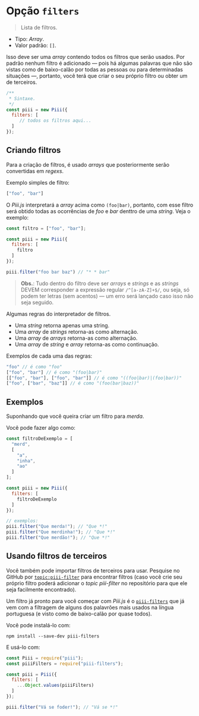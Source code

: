 # Opção `filters`

> Lista de filtros.

* Tipo: *Array*.
* Valor padrão: `[]`.

Isso deve ser uma *array* contendo todos os filtros que serão usados. Por padrão nenhum filtro é adicionado ― pois há algumas palavras que não são vistas como de baixo-calão por todas as pessoas ou para determinadas situações ―, portanto, você terá que criar o seu próprio filtro ou obter um de terceiros.

```js
/**
 * Sintaxe.
 */
const piii = new Piii({
  filters: [
     // todos os filtros aqui...
  ]
});
```

## Criando filtros

Para a criação de filtros, é usado *arrays* que posteriormente serão convertidas em *regexs*.

Exemplo simples de filtro:

```js
["foo", "bar"]
```

O *Piii.js* interpretará a *array* acima como `(foo|bar)`, portanto, com esse filtro será obtido todas as ocorrências de *foo* e *bar* denttro de uma *string*. Veja o exemplo:

```js
const filtro = ["foo", "bar"];

const piii = new Piii({
  filters: [
    filtro
  ]
});

piii.filter("foo bar baz") // "* * bar"
```

> **Obs.**: Tudo dentro do filtro deve ser *arrays* e *strings* e as *strings* DEVEM corresponder a expressão regular `/^[a-zA-Z]+$/`, ou seja, só podem ter letras (sem acentos) ― um erro será lançado caso isso não seja seguido.

Algumas regras do interpretador de filtros.

* Uma *string* retorna apenas uma string.
* Uma *array* de *strings* retorna-as como alternação.
* Uma *array* de *arrays* retorna-as como alternação.
* Uma *array* de *string* e *array* retorna-as como continuação.

Exemplos de cada uma das regras:

```js
"foo" // é como "foo"
["foo", "bar"] // é como "(foo|bar)"
[["foo", "bar"], ["foo", "bar"]] // é como "((foo|bar)|(foo|bar))"
["foo", ["bar", "baz"]] // é como "(foo(bar|baz))"
```


## Exemplos

Suponhando que você queira criar um filtro para *merda*.

Você pode fazer algo como:

```js
const filtroDeExemplo = [
  "merd",
  [
    "a",
    "inha",
    "ao"
  ]
];

const piii = new Piii({
  filters: [
    filtroDeExemplo
  ]
});

// exemplos:
piii.filter("Que merda!"); // "Que *!"
piii.filter("Que merdinha!"); // "Que *!"
piii.filter("Que merdão!"); // "Que *!"
```

## Usando filtros de terceiros

Você também pode importar filtros de terceiros para usar. Pesquise no GitHub por [`topic:piii-filter`](https://git.io/vNxcW) para encontrar filtros (caso você crie seu próprio filtro poderá adicionar o *topic* *piii-filter* no repositório para que ele seja facilmente encontrado).

Um filtro já pronto para você começar com *Piii.js* é o [`piii-filters`](ghub.io/piii-filters) que já vem com a filtragem de alguns dos palavrões mais usados na língua portuguesa (e visto como de baixo-calão por quase todos).

Você pode instalá-lo com:

```
npm install --save-dev piii-filters
```

E usá-lo com:

```js
const Piii = require("piii");
const piiiFilters = require("piii-filters");

const piii = Piii({
  filters: [
    ...Object.values(piiiFilters)
  ]
});

piii.filter("Vá se foder!"); // "Vá se *!"